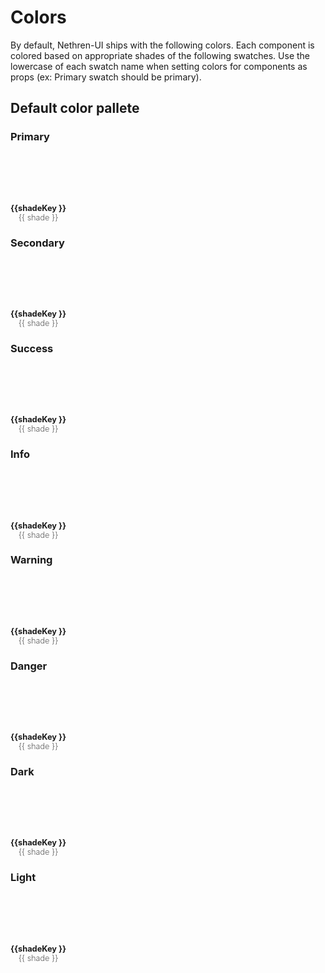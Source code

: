 <script setup lang="ts">
const colors = {
    primary: {
        50: '#e8eaff',
        100: '#c0c2f5',
        200: '#9799e8',
        300: '#6f70de',
        400: '#4647d3',
        500: '#2c2db9',
        600: '#212391',
        700: '#171969',
        800: '#0c0e41',
        900: '#04041c'
    },

    secondary: {
        50: '#fbfbdf',
        100: '#f0f0bc',
        200: '#e7e695',
        300: '#dddc6e',
        400: '#d3d246',
        500: '#b9b82c',
        600: '#908f20',
        700: '#676614',
        800: '#3e3d09',
        900: '#161400'
    },
    success: {
        50: '#e2fbed',
        100: '#c2ebd4',
        200: '#9fddb9',
        300: '#7ccf9e',
        400: '#58c184',
        500: '#3ea76a',
        600: '#2e8251',
        700: '#1f5d3a',
        800: '#0f3921',
        900: '#001506'
    },

    warning: {
        50: '#fff8de',
        100: '#f9eab6',
        200: '#f3dc8b',
        300: '#eecf5e',
        400: '#e9c131',
        500: '#d0a719',
        600: '#a18211',
        700: '#735d09',
        800: '#453802',
        900: '#191300'
    },

    info: {
        50: '#e5eeff',
        100: '#b9cbfb',
        200: '#8da9f3',
        300: '#6186eb',
        400: '#3564e4',
        500: '#1b4aca',
        600: '#123abd',
        700: '#0a2972',
        800: '#031947',
        900: '#00081d'
    },

    danger: {
        50: '#ffe4e4',
        100: '#fcb8b8',
        200: '#f48c8c',
        300: '#ee5e5e',
        400: '#e73131',
        500: '#ce1818',
        600: '#a11011',
        700: '#73090b',
        800: '#480405',
        900: '#1f0000'
    },

    light: {
        50: '#ffffff',
        100: '#fefefe',
        200: '#fdfdfd',
        300: '#fcfcfc',
        400: '#fbfbfb',
        500: '#fafafa',
        600: '#e6e6e6',
        700: '#bfbfbf',
        800: '#999999',
        900: '#737373'
    },

    dark: {
        50: '#666666',
        100: '#555555',
        200: '#444444',
        300: '#333333',
        400: '#222222',
        500: '#151515',
        600: '#121212',
        700: '#0f0f0f',
        800: '#0d0d0d',
        900: '#000000'
    }
}
</script>

# Colors

By default, Nethren-UI ships with the following colors. Each component is colored based on appropriate shades of the following swatches.
Use the lowercase of each swatch name when setting colors for components as props (ex: Primary swatch should be primary).

## Default color pallete

### Primary

<div class="swatch">
    <div v-for="shade, shadeKey in colors.primary" class="swatch__color">
        <div  class="swatch__color__shade" :style="{ backgroundColor: shade }" ></div>
        <div class="swatch__color__info">
            <p>{{shadeKey }}</p>
            <span>{{ shade }}</span>   
        </div>
    </div>
</div>

### Secondary

<div class="swatch">
    <div v-for="shade, shadeKey in colors.secondary" class="swatch__color">
        <div  class="swatch__color__shade" :style="{ backgroundColor: shade }" ></div>
        <div class="swatch__color__info">
            <p>{{shadeKey }}</p>
            <span>{{ shade }}</span>   
        </div>
    </div>
</div>

### Success

<div class="swatch">
    <div v-for="shade, shadeKey in colors.success" class="swatch__color">
        <div  class="swatch__color__shade" :style="{ backgroundColor: shade }" ></div>
        <div class="swatch__color__info">
            <p>{{shadeKey }}</p>
            <span>{{ shade }}</span>   
        </div>
    </div>
</div>

### Info

<div class="swatch">
    <div v-for="shade, shadeKey in colors.info" class="swatch__color">
        <div  class="swatch__color__shade" :style="{ backgroundColor: shade }" ></div>
        <div class="swatch__color__info">
            <p>{{shadeKey }}</p>
            <span>{{ shade }}</span>   
        </div>
    </div>
</div>

### Warning

<div class="swatch">
    <div v-for="shade, shadeKey in colors.warning" class="swatch__color">
        <div  class="swatch__color__shade" :style="{ backgroundColor: shade }" ></div>
        <div class="swatch__color__info">
            <p>{{shadeKey }}</p>
            <span>{{ shade }}</span>   
        </div>
    </div>
</div>

### Danger

<div class="swatch">
    <div v-for="shade, shadeKey in colors.danger" class="swatch__color">
        <div  class="swatch__color__shade" :style="{ backgroundColor: shade }" ></div>
        <div class="swatch__color__info">
            <p>{{shadeKey }}</p>
            <span>{{ shade }}</span>   
        </div>
    </div>
</div>

### Dark

<div class="swatch">
    <div v-for="shade, shadeKey in colors.dark" class="swatch__color">
        <div  class="swatch__color__shade" :style="{ backgroundColor: shade }" ></div>
        <div class="swatch__color__info">
            <p>{{shadeKey }}</p>
            <span>{{ shade }}</span>   
        </div>
    </div>
</div>

### Light

<div class="swatch">
    <div v-for="shade, shadeKey in colors.light" class="swatch__color">
        <div  class="swatch__color__shade" :style="{ backgroundColor: shade }" ></div>
        <div class="swatch__color__info">
            <p>{{shadeKey }}</p>
            <span>{{ shade }}</span>   
        </div>
    </div>
</div>


<style>

.swatch  * {
    padding: 0 !important;
    margin: 0 !important;
}
.swatch {
    display: flex;
    flex-wrap: wrap;
    align-items: center;
    gap: 1rem;
    margin-top: 1rem;
}

.swatch__color {
    display: flex;
    flex-direction: column;
}

.swatch__color__info {
    font-size: 0.8rem;
    text-align: center;
    display: flex;
    flex-direction: column;
    font-weight: bold;
    
}

.swatch__color__info p {
}

.swatch__color__info span {
    font-weight: 200;
}

.swatch__color__shade {
    border-radius: 0.375rem;
    width: 5rem;
    height: 5rem;
}
</style>